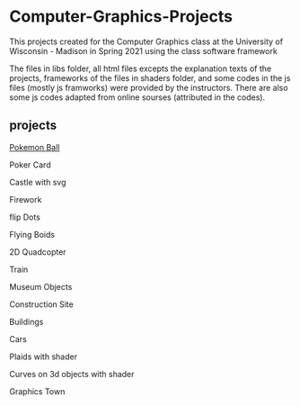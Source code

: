 # Computer-Graphics-Projects
This projects created for the Computer Graphics class at the University of Wisconsin - Madison in Spring 2021 using the class software framework

The files in libs folder, all html files excepts the explanation texts of the projects, frameworks of the files in shaders folder, and some codes in the js files (mostly js framworks) were provided by the instructors. There are also some js codes adapted from online sourses (attributed in the codes).

## projects

[Pokemon Ball](/pokemonBall.html)

Poker Card

Castle with svg

Firework

flip Dots

Flying Boids

2D Quadcopter

Train

Museum Objects

Construction Site

Buildings

Cars

Plaids with shader

Curves on 3d objects with shader

Graphics Town
